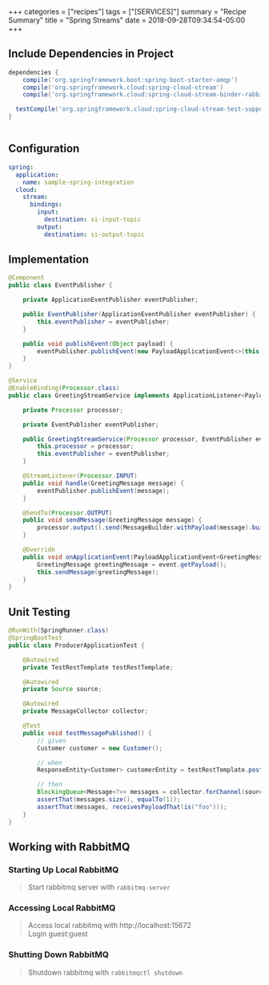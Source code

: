 +++
categories = ["recipes"]
tags = ["[SERVICES]"]
summary = "Recipe Summary"
title = "Spring Streams"
date = 2018-09-28T09:34:54-05:00
+++

## Include Dependencies in Project

```groovy
dependencies {
	compile('org.springframework.boot:spring-boot-starter-amqp')
	compile('org.springframework.cloud:spring-cloud-stream')
	compile('org.springframework.cloud:spring-cloud-stream-binder-rabbit')

  testCompile('org.springframework.cloud:spring-cloud-stream-test-support')
}
```

```xml
```

## Configuration

```yml
spring:
  application:
    name: sample-spring-integration
  cloud:
    stream:
      bindings:
        input:
          destination: si-input-topic
        output:
          destination: si-output-topic
```

## Implementation

```java
@Component
public class EventPublisher {

    private ApplicationEventPublisher eventPublisher;

    public EventPublisher(ApplicationEventPublisher eventPublisher) {
        this.eventPublisher = eventPublisher;
    }

    public void publishEvent(Object payload) {
        eventPublisher.publishEvent(new PayloadApplicationEvent<>(this, payload));
    }
}
```

```java
@Service
@EnableBinding(Processor.class)
public class GreetingStreamService implements ApplicationListener<PayloadApplicationEvent<GreetingMessage>> {

    private Processor processor;

    private EventPublisher eventPublisher;

    public GreetingStreamService(Processor processor, EventPublisher eventPublisher) {
        this.processor = processor;
        this.eventPublisher = eventPublisher;
    }

    @StreamListener(Processor.INPUT)
    public void handle(GreetingMessage message) {
        eventPublisher.publishEvent(message);
    }

    @SendTo(Processor.OUTPUT)
    public void sendMessage(GreetingMessage message) {
        processor.output().send(MessageBuilder.withPayload(message).build());
    }

    @Override
    public void onApplicationEvent(PayloadApplicationEvent<GreetingMessage> event) {
        GreetingMessage greetingMessage = event.getPayload();
        this.sendMessage(greetingMessage);
    }
}
```

## Unit Testing

```java
@RunWith(SpringRunner.class)
@SpringBootTest
public class ProducerApplicationTest {

	@Autowired
	private TestRestTemplate testRestTemplate;

	@Autowired
	private Source source;

	@Autowired
	private MessageCollector collector;

	@Test
	public void testMessagePublished() {
		// given
		Customer customer = new Customer();

		// when
		ResponseEntity<Customer> customerEntity = testRestTemplate.postForEntity("/customers", customer, Customer.class);

		// then
		BlockingQueue<Message<?>> messages = collector.forChannel(source.output());
		assertThat(messages.size(), equalTo(1));
		assertThat(messages, receivesPayloadThat(is("foo")));
	}
}
```

## Working with RabbitMQ

### Starting Up Local RabbitMQ

> Start rabbitmq server with `rabbitmq-server`

### Accessing Local RabbitMQ

> Access local rabbitmq with http://localhost:15672 <br>
  Login guest:guest

### Shutting Down RabbitMQ

> Shutdown rabbitmq with `rabbitmqctl shutdown`
